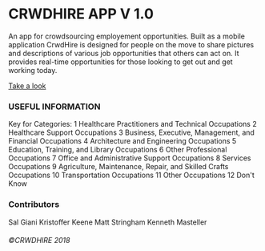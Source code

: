 # CRWDHIRE APP V 1.0
An app for crowdsourcing employement opportunities.  Built as a mobile application
CrwdHire is designed for people on the move to share pictures and descriptions of various
job opportunities that others can act on.  It provides real-time opportunities for those 
looking to get out and get working today.

[Take a look](https://crwdhire.herokuapp.com/)

### USEFUL INFORMATION

Key for Categories:
1 Healthcare Practitioners and Technical Occupations
2 Healthcare Support Occupations
3 Business, Executive, Management, and Financial Occupations
4 Architecture and Engineering Occupations
5 Education, Training, and Library Occupations
6 Other Professional Occupations
7 Office and Administrative Support Occupations
8 Services Occupations
9 Agriculture, Maintenance, Repair, and Skilled Crafts Occupations
10 Transportation Occupations
11 Other Occupations
12 Don't Know

### Contributors
Sal Giani
Kristoffer Keene
Matt Stringham
Kenneth Masteller

###### ©CRWDHIRE 2018